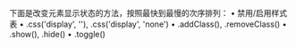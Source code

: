 下面是改变元素显示状态的方法，按照最快到最慢的次序排列：
• 禁用/启用样式表
• .css('display', ''), .css('display', 'none')
• .addClass(), .removeClass()
• .show(), .hide()
• .toggle()

